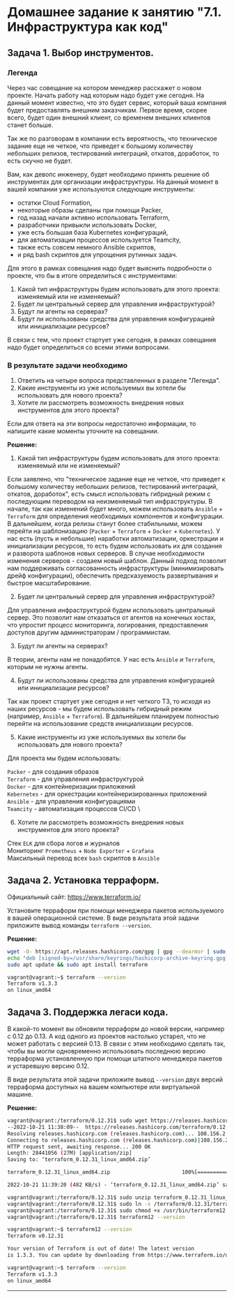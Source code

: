 # Домашнее задание к занятию "7.1. Инфраструктура как код"

## Задача 1. Выбор инструментов. 

### Легенда

Через час совещание на котором менеджер расскажет о новом проекте. Начать работу над которым надо 
будет уже сегодня. 
На данный момент известно, что это будет сервис, который ваша компания будет предоставлять внешним заказчикам.
Первое время, скорее всего, будет один внешний клиент, со временем внешних клиентов станет больше.

Так же по разговорам в компании есть вероятность, что техническое задание еще не четкое, что приведет к большому
количеству небольших релизов, тестирований интеграций, откатов, доработок, то есть скучно не будет.  

Вам, как девопс инженеру, будет необходимо принять решение об инструментах для организации инфраструктуры.
На данный момент в вашей компании уже используются следующие инструменты: 
- остатки Сloud Formation, 
- некоторые образы сделаны при помощи Packer,
- год назад начали активно использовать Terraform, 
- разработчики привыкли использовать Docker, 
- уже есть большая база Kubernetes конфигураций, 
- для автоматизации процессов используется Teamcity, 
- также есть совсем немного Ansible скриптов, 
- и ряд bash скриптов для упрощения рутинных задач.  

Для этого в рамках совещания надо будет выяснить подробности о проекте, что бы в итоге определиться с инструментами:

1. Какой тип инфраструктуры будем использовать для этого проекта: изменяемый или не изменяемый?
2. Будет ли центральный сервер для управления инфраструктурой?
3. Будут ли агенты на серверах?
4. Будут ли использованы средства для управления конфигурацией или инициализации ресурсов? 

В связи с тем, что проект стартует уже сегодня, в рамках совещания надо будет определиться со всеми этими вопросами.

### В результате задачи необходимо

1. Ответить на четыре вопроса представленных в разделе "Легенда". 
2. Какие инструменты из уже используемых вы хотели бы использовать для нового проекта? 
3. Хотите ли рассмотреть возможность внедрения новых инструментов для этого проекта? 

Если для ответа на эти вопросы недостаточно информации, то напишите какие моменты уточните на совещании.


**Решение:**

1) Какой тип инфраструктуры будем использовать для этого проекта: изменяемый или не изменяемый?

Если заявлено, что "техническое задание еще не четкое, что приведет к большому количеству небольших релизов,
тестирований интеграций, откатов, доработок", есть смысл использовать гибридный режим с
последующим переводом на неизменяемый тип инфраструктуры. В начале, так как изменений будет много, можем
использовать `Ansible` + `Terraform` для определения необходимых компонентов и конфигурации. В дальнейшем,
когда релизы станут более стабильными, можем перейти на шаблонизацию (`Packer` + `Terraform` + `Docker` + `Kubernetes`).
У нас есть (пусть и небольшие) наработки автоматизации, оркестрации и инициализации ресурсов, то есть будем использовать
их для создания и разворота шаблонов новых серверов. В случае необходимости изменения серверов - создаем новый шаблон.
Данный подход позволит нам поддерживать согласованность инфраструктуры (минимизировать дрейф конфигурации),
обеспечить предсказуемость развертывания и быстрое масштабирование.

2) Будет ли центральный сервер для управления инфраструктурой?

Для управления инфраструктурой будем использовать центральный сервер. Это позволит нам отказаться от агентов на конечных
хостах, что упростит процесс мониторинга, логирования, предоставления доступов другим администраторам / программистам.

3) Будут ли агенты на серверах?

В теории, агенты нам не понадобятся. У нас есть `Ansible` и `Terraform`, которым не нужны агенты.

4) Будут ли использованы средства для управления конфигурацией или инициализации ресурсов?

Так как проект стартует уже сегодня и нет четкого ТЗ, то исходя из наших ресурсов - мы будем использовать гибридный
режим (например, `Ansible` + `Terraform`). В дальнейшем планируем полностью перейти на использование средств
инициализации ресурсов.

5) Какие инструменты из уже используемых вы хотели бы использовать для нового проекта?

Для проекта мы будем использовать:

`Packer` - для создания образов \
`Terraform` - для управления инфраструктурой \
`Docker` - для контейнеризации приложений \
`Kebernetes` - для оркестрации контейнеризированных приложений \
`Ansible` - для управления конфигурациями \
`Teamcity` - автоматизация процессов CI/CD \

6) Хотите ли рассмотреть возможность внедрения новых инструментов для этого проекта?

Стек `ELK` для сбора логов и журналов \
Мониторинг `Prometheus` + `Node Exporter` + `Grafana` \
Максильный перевод всех `bash` скриптов в `Ansible`

## Задача 2. Установка терраформ. 

Официальный сайт: https://www.terraform.io/

Установите терраформ при помощи менеджера пакетов используемого в вашей операционной системе.
В виде результата этой задачи приложите вывод команды `terraform --version`.

**Решение:**

```bash
wget -O- https://apt.releases.hashicorp.com/gpg | gpg --dearmor | sudo tee /usr/share/keyrings/hashicorp-archive-keyring.gpg
echo "deb [signed-by=/usr/share/keyrings/hashicorp-archive-keyring.gpg] https://apt.releases.hashicorp.com $(lsb_release -cs) main" | sudo tee /etc/apt/sources.list.d/hashicorp.list
sudo apt update && sudo apt install terraform

vagrant@vagrant:~$ terraform --version
Terraform v1.3.3
on linux_amd64
```

## Задача 3. Поддержка легаси кода. 

В какой-то момент вы обновили терраформ до новой версии, например с 0.12 до 0.13. 
А код одного из проектов настолько устарел, что не может работать с версией 0.13. 
В связи с этим необходимо сделать так, чтобы вы могли одновременно использовать последнюю версию терраформа установленную при помощи
штатного менеджера пакетов и устаревшую версию 0.12. 

В виде результата этой задачи приложите вывод `--version` двух версий терраформа доступных на вашем компьютере 
или виртуальной машине.


**Решение:**

```bash
vagrant@vagrant:/terraform/0.12.31$ sudo wget https://releases.hashicorp.com/terraform/0.12.31/terraform_0.12.31_linux_amd64.zip
--2022-10-21 11:38:09--  https://releases.hashicorp.com/terraform/0.12.31/terraform_0.12.31_linux_amd64.zip
Resolving releases.hashicorp.com (releases.hashicorp.com)... 108.156.2.111, 108.156.2.16, 108.156.2.67, ...
Connecting to releases.hashicorp.com (releases.hashicorp.com)|108.156.2.111|:443... connected.
HTTP request sent, awaiting response... 200 OK
Length: 28441056 (27M) [application/zip]
Saving to: ‘terraform_0.12.31_linux_amd64.zip’

terraform_0.12.31_linux_amd64.zip                       100%[=====================================================================================================================================>]  27.12M   774KB/s    in 58s     

2022-10-21 11:39:20 (482 KB/s) - ‘terraform_0.12.31_linux_amd64.zip’ saved [28441056/28441056]

vagrant@vagrant:/terraform/0.12.31$ sudo unzip terraform_0.12.31_linux_amd64.zip
vagrant@vagrant:/terraform/0.12.31$ sudo ln -s /terraform/0.12.31/terraform /usr/bin/terraform12
vagrant@vagrant:/terraform/0.12.31$ sudo chmod +x /usr/bin/terraform12
vagrant@vagrant:/terraform/0.12.31$ terraform12 --version

vagrant@vagrant:~$ terraform12 --version
Terraform v0.12.31

Your version of Terraform is out of date! The latest version                        
is 1.3.3. You can update by downloading from https://www.terraform.io/downloads.html

vagrant@vagrant:~$ terraform --version
Terraform v1.3.3
on linux_amd64

```
---
